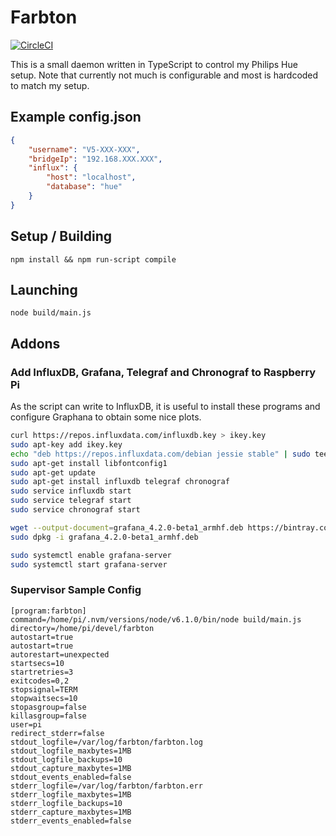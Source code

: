 # Farbton

[![CircleCI](https://circleci.com/gh/amsdams/farbton.svg?style=svg)](https://circleci.com/gh/amsdams/farbton)

This is a small daemon written in TypeScript to control my Philips Hue setup. Note that currently
not much is configurable and most is hardcoded to match my setup.

## Example config.json

```json
{
    "username": "V5-XXX-XXX",
    "bridgeIp": "192.168.XXX.XXX",
    "influx": {
        "host": "localhost",
        "database": "hue"
    }
}
```

## Setup / Building

```
npm install && npm run-script compile
```

## Launching

```
node build/main.js
```

## Addons

### Add InfluxDB, Grafana, Telegraf and Chronograf to Raspberry Pi

As the script can write to InfluxDB, it is useful to install these programs and configure Graphana
to obtain some nice plots.

```bash
curl https://repos.influxdata.com/influxdb.key > ikey.key
sudo apt-key add ikey.key
echo "deb https://repos.influxdata.com/debian jessie stable" | sudo tee /etc/apt/sources.list.d/influxdb.list
sudo apt-get install libfontconfig1
sudo apt-get update
sudo apt-get install influxdb telegraf chronograf
sudo service influxdb start
sudo service telegraf start
sudo service chronograf start

wget --output-document=grafana_4.2.0-beta1_armhf.deb https://bintray.com/fg2it/deb/download_file?file_path=testing%2Fg%2Fgrafana_4.2.0-beta1_armhf.deb
sudo dpkg -i grafana_4.2.0-beta1_armhf.deb

sudo systemctl enable grafana-server
sudo systemctl start grafana-server
```

### Supervisor Sample Config

```
[program:farbton]
command=/home/pi/.nvm/versions/node/v6.1.0/bin/node build/main.js
directory=/home/pi/devel/farbton
autostart=true
autostart=true
autorestart=unexpected
startsecs=10
startretries=3
exitcodes=0,2
stopsignal=TERM
stopwaitsecs=10
stopasgroup=false
killasgroup=false
user=pi
redirect_stderr=false
stdout_logfile=/var/log/farbton/farbton.log
stdout_logfile_maxbytes=1MB
stdout_logfile_backups=10
stdout_capture_maxbytes=1MB
stdout_events_enabled=false
stderr_logfile=/var/log/farbton/farbton.err
stderr_logfile_maxbytes=1MB
stderr_logfile_backups=10
stderr_capture_maxbytes=1MB
stderr_events_enabled=false
```
